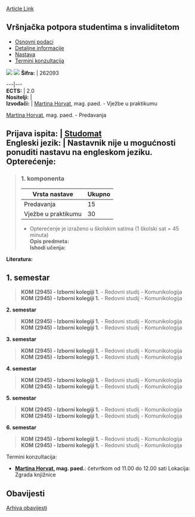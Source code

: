 [Article Link](https://www.fhs.hr/predmet/vpssi_a)

## Vršnjačka potpora studentima s invaliditetom
  * [Osnovni podaci](https://www.fhs.hr/predmet/vpssi_a#v1id-904889_118465_1_0 "Osnovni podaci")
  * [Detaljne informacije](https://www.fhs.hr/predmet/vpssi_a#v1id-904889_118465_1_1 "Detaljne informacije")
  * [Nastava](https://www.fhs.hr/predmet/vpssi_a#v1id-904889_118465_1_2 "Nastava")
  * [Termini konzultacija](https://www.fhs.hr/predmet/vpssi_a#v1id-904889_118465_1_3 "Termini konzultacija")


[![](https://www.fhs.hr/img/flags/gif/hr.gif)](https://www.fhs.hr/predmet/vpssi_a) [![](https://www.fhs.hr/img/flags/gif/gb.gif)](https://www.fhs.hr/en/course/psfswd_a)
**Šifra:** |  262093  
  
---|---  
**ECTS:** |  2.0   
**Nositelji:** |   
**Izvođači:** |  [Martina Horvat](https://www.fhs.hr/djelatnik/martina.horvat), mag. paed. - Vježbe u praktikumu  
  
[Martina Horvat](https://www.fhs.hr/djelatnik/martina.horvat), mag. paed. - Predavanja  
  
**Prijava ispita:** |  [Studomat](http://www.isvu.hr/studomat)  
**Engleski jezik:** |  Nastavnik nije u mogućnosti ponuditi nastavu na engleskom jeziku.   
**Opterećenje:**  
---  
> ### 1. komponenta
> | Vrsta nastave | Ukupno  
> ---|---  
> Predavanja | 15  
> Vježbe u praktikumu | 30  
> * Opterećenje je izraženo u školskim satima (1 školski sat = 45 minuta)   
**Opis predmeta:**  
> **Ishodi učenja:**  

  
**Literatura:**  

  
**1. semestar**  
---  
> **KOM (2945) - Izborni kolegiji 1.** - Redovni studij - Komunikologija  
>  **KOM (2945) - Izborni kolegiji 1.** - Redovni studij - Komunikologija  
>   
  
**2. semestar**  
> **KOM (2945) - Izborni kolegiji 1.** - Redovni studij - Komunikologija  
>  **KOM (2945) - Izborni kolegiji 1.** - Redovni studij - Komunikologija  
>   
  
**3. semestar**  
> **KOM (2945) - Izborni kolegiji 1.** - Redovni studij - Komunikologija  
>  **KOM (2945) - Izborni kolegiji 1.** - Redovni studij - Komunikologija  
>   
  
**4. semestar**  
> **KOM (2945) - Izborni kolegiji 1.** - Redovni studij - Komunikologija  
>  **KOM (2945) - Izborni kolegiji 1.** - Redovni studij - Komunikologija  
>   
  
**5. semestar**  
> **KOM (2945) - Izborni kolegiji 1.** - Redovni studij - Komunikologija  
>  **KOM (2945) - Izborni kolegiji 1.** - Redovni studij - Komunikologija  
>   
  
**6. semestar**  
> **KOM (2945) - Izborni kolegiji 1.** - Redovni studij - Komunikologija  
>  **KOM (2945) - Izborni kolegiji 1.** - Redovni studij - Komunikologija  
>   
Termini konzultacija: 
  * **[Martina Horvat](https://www.fhs.hr/djelatnik/martina.horvat), mag. paed.**: 
četvrtkom od 11.00 do 12.00 sati 
Lokacija: Zgrada knjižnice 


## Obavijesti
[Arhiva obavijesti](https://www.fhs.hr/predmet/vpssi_a?@=21m86#news_123410 "Arhiva obavijesti")
